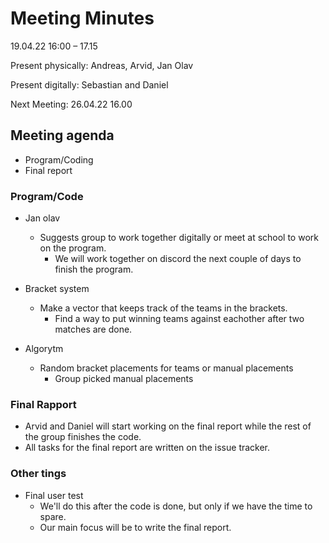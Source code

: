 # Meeting Minutes
19.04.22 
16:00 – 17.15 

Present physically: Andreas, Arvid, Jan Olav 

Present digitally: Sebastian and Daniel

Next Meeting: 	26.04.22 	16.00


## Meeting agenda
- Program/Coding
- Final report


### Program/Code
- Jan olav 
    - Suggests group to work together digitally or meet at school to work on the program.
        - We will work together on discord the next couple of days to finish the program. 
- Bracket system
    - Make a vector that keeps track of the teams in the brackets.
        - Find a way to put winning teams against eachother after two matches are done.

- Algorytm
    - Random bracket placements for teams or manual placements
        - Group picked manual placements

### Final Rapport
- Arvid and Daniel will start working on the final report while the rest of the group finishes the code.
- All tasks for the final report are written on the issue tracker. 

### Other tings
- Final user test
    - We'll do this after the code is done, but only if we have the time to spare. 
    - Our main focus will be to write the final report.











